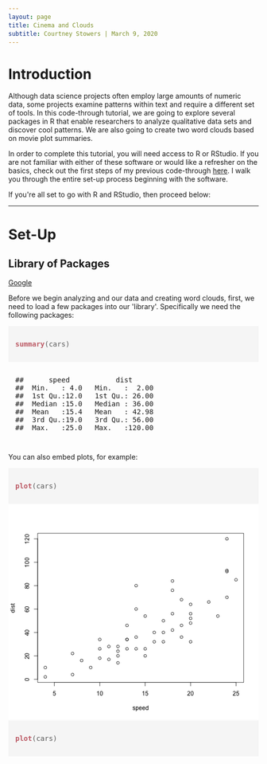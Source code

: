 ```yaml
---
layout: page
title: Cinema and Clouds
subtitle: Courtney Stowers | March 9, 2020
---
```


<html>

<head>
<style type="text/css">
.inline {
  background-color: #f7f7f7;
  border:solid 1px #B0B0B0;
}
.error {
	font-weight: bold;
	color: #FF0000;
}
.warning {
	font-weight: bold;
}
.message {
	font-style: italic;
}
.source, .output, .warning, .error, .message {
	padding: 1em;
}
.source {
  background-color: #f5f5f5;
}
.left {
  text-align: left;
}
.right {
  text-align: right;
}
.center {
  text-align: center;
}
.hl.num {
  color: #AF0F91;
}
.hl.str {
  color: #317ECC;
}
.hl.com {
  color: #AD95AF;
  font-style: italic;
}
.hl.opt {
  color: #000000;
}
.hl.std {
  color: #585858;
}
.hl.kwa {
  color: #295F94;
  font-weight: bold;
}
.hl.kwb {
  color: #B05A65;
}
.hl.kwc {
  color: #55aa55;
}
.hl.kwd {
  color: #BC5A65;
  font-weight: bold;
}
</style>
<title>Cinema and Clouds</title>
</head>

<body>

<h1> Introduction </h1>

<p markdown="1"> Although data science projects often employ large amounts of numeric data, some projects examine patterns within text and require a different set of tools. In this code-through tutorial, we are going to explore several packages in R that enable researchers to analyze qualitative data sets and discover cool patterns. We are also going to create two word clouds based on movie plot summaries.

In order to complete this tutorial, you will need access to R or RStudio. If you are not familiar with either of these software or would like a refresher on the basics, check out the first steps of my previous code-through <a href="https://castower.github.io/2020-02-29-waffles/" target="_blank">here</a>. I walk you through the entire set-up process beginning with the software.

If you're all set to go with R and RStudio, then proceed below:  </p>

<hr markdown="1">

# Set-Up

## Library of Packages

[Google](https://www.google.com/)

Before we begin analyzing and our data and creating word clouds, first, we need to load a few packages into our 'library'. Specifically we need the following packages:


<div class="chunk" id="unnamed-chunk-1"><div class="rcode"><div class="source"><pre class="knitr r"><span class="hl kwd">summary</span><span class="hl std">(cars)</span>
</pre></div>
<div class="output"><pre class="knitr r">##      speed           dist       
##  Min.   : 4.0   Min.   :  2.00  
##  1st Qu.:12.0   1st Qu.: 26.00  
##  Median :15.0   Median : 36.00  
##  Mean   :15.4   Mean   : 42.98  
##  3rd Qu.:19.0   3rd Qu.: 56.00  
##  Max.   :25.0   Max.   :120.00
</pre></div>
</div></div>

<p>You can also embed plots, for example:</p>

<div class="chunk" id="unnamed-chunk-2"><div class="rcode"><div class="source"><pre class="knitr r"><span class="hl kwd">plot</span><span class="hl std">(cars)</span>
</pre></div>
</div><div class="rimage default"><img src="figure/unnamed-chunk-2-1.png" title="plot of chunk unnamed-chunk-2" alt="plot of chunk unnamed-chunk-2" class="plot" /></div></div>

<div class="chunk" id="unnamed-chunk-3"><div class="rcode"><div class="source"><pre class="knitr r"><span class="hl kwd">plot</span><span class="hl std">(cars)</span>
</pre></div>
</div></div>


</body>
</html>
